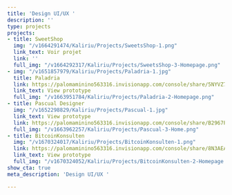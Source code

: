 ```yaml
---
title: 'Design UI/UX '
description: ''
type: projects
projects:
- title: SweetShop
  img: "/v1664291474/Kaliriu/Projects/SweetsShop-1.png"
  link_text: Voir projet
  link: ''
  full_img: "/v1664292317/Kaliriu/Projects/SweetsShop-3-Homepage.png"
- img: "/v1651857979/Kaliriu/Projects/Paladria-1.jpg"
  title: Paladria
  link: https://palomaminino563316.invisionapp.com/console/share/5NYVZ7BPEX4
  link_text: View prototype
  full_img: "/v1663951784/Kaliriu/Projects/Paladria-2-Homepage.png"
- title: Pascual Designer
  img: "/v1652298829/Kaliriu/Projects/Pascual-1.jpg"
  link_text: View prototype
  link: https://palomaminino563316.invisionapp.com/console/share/B2967PWZJVD
  full_img: "/v1663962257/Kaliriu/Projects/Pascual-3-Home.png"
- title: BitcoinKonsulten
  img: "/v1670324017/Kaliriu/Projects/BitcoinKonsulten-1.png"
  link: https://palomaminino563316.invisionapp.com/console/share/8N3AEANTHT/864592816
  link_text: View prototype
  full_img: "/v1670324052/Kaliriu/Projects/BitcoinKonsulten-2-Homepage.png"
show_cta: true
meta_description: 'Design UI/UX '

---
```

